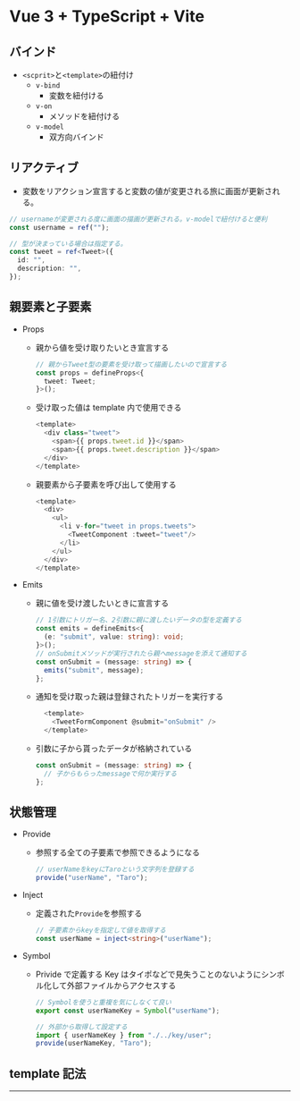# Vue 3 + TypeScript + Vite

## バインド

- `<scprit>`と`<template>`の紐付け
  - `v-bind`
    - 変数を紐付ける
  - `v-on`
    - メソッドを紐付ける
  - `v-model`
    - 双方向バインド

## リアクティブ

- 変数をリアクション宣言すると変数の値が変更される旅に画面が更新される。

```ts
// usernameが変更される度に画面の描画が更新される。v-modelで紐付けると便利
const username = ref("");

// 型が決まっている場合は指定する。
const tweet = ref<Tweet>({
  id: "",
  description: "",
});
```

## 親要素と子要素

- Props
  - 親から値を受け取りたいとき宣言する
    ```ts
    // 親からTweet型の要素を受け取って描画したいので宣言する
    const props = defineProps<{
      tweet: Tweet;
    }>();
    ```
  - 受け取った値は template 内で使用できる
    ```ts
    <template>
      <div class="tweet">
        <span>{{ props.tweet.id }}</span>
        <span>{{ props.tweet.description }}</span>
      </div>
    </template>
    ```
  - 親要素から子要素を呼び出して使用する
    ```ts
    <template>
      <div>
        <ul>
          <li v-for="tweet in props.tweets">
            <TweetComponent :tweet="tweet"/>
          </li>
        </ul>
      </div>
    </template>
    ```
- Emits

  - 親に値を受け渡したいときに宣言する

    ```ts
    // 1引数にトリガー名、2引数に親に渡したいデータの型を定義する
    const emits = defineEmits<{
      (e: "submit", value: string): void;
    }>();
    // onSubmitメソッドが実行されたら親へmessageを添えて通知する
    const onSubmit = (message: string) => {
      emits("submit", message);
    };
    ```

  - 通知を受け取った親は登録されたトリガーを実行する

    ```ts
      <template>
        <TweetFormComponent @submit="onSubmit" />
      </template>
    ```

  - 引数に子から貰ったデータが格納されている

    ```ts
    const onSubmit = (message: string) => {
      // 子からもらったmessageで何か実行する
    };
    ```

## 状態管理

- Provide

  - 参照する全ての子要素で参照できるようになる

    ```ts
    // userNameをkeyにTaroという文字列を登録する
    provide("userName", "Taro");
    ```

- Inject

  - 定義された`Provide`を参照する

    ```ts
    // 子要素からkeyを指定して値を取得する
    const userName = inject<string>("userName");
    ```

- Symbol
  - Privide で定義する Key はタイポなどで見失うことのないようにシンボル化して外部ファイルからアクセスする
    ```ts
    // Symbolを使うと重複を気にしなくて良い
    export const userNameKey = Symbol("userName");
    ```
    ```ts
    // 外部から取得して設定する
    import { userNameKey } from "./../key/user";
    provide(userNameKey, "Taro");
    ```

## template 記法

---
